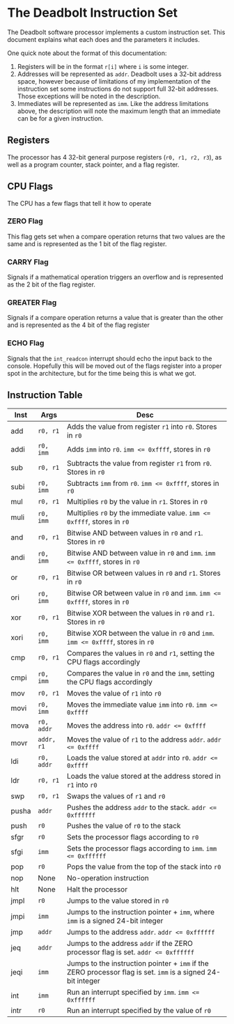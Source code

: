 # The Deadbolt Instruction Set
The Deadbolt software processor implements a custom instruction set. This 
document explains what each does and the parameters it includes. 

One quick note about the format of this documentation: 
1. Registers will be in the format `r[i]` where `i` is some integer.
2. Addresses will be represented as `addr`. Deadbolt uses a 32-bit address space, however because of limitations of my implementation of the instruction set some instructions do not support full 32-bit addresses. Those exceptions will be noted in the description.
3. Immediates will be represented as `imm`. Like the address limitations above, the description will note the maximum length that an immediate can be for a given instruction.

## Registers
The processor has 4 32-bit general purpose registers (`r0, r1, r2, r3`), as well 
as a program counter, stack pointer, and a flag register.  

## CPU Flags
The CPU has a few flags that tell it how to operate
### ZERO Flag
This flag gets set when a compare operation returns that two values are the same
and is represented as the 1 bit of the flag register.

### CARRY Flag
Signals if a mathematical operation triggers an overflow and is represented as 
the 2 bit of the flag register.

### GREATER Flag
Signals if a compare operation returns a value that is greater than the other 
and is represented as the 4 bit of the flag register

### ECHO Flag
Signals that the `int_readcon` interrupt should echo the input back to the 
console. Hopefully this will be moved out of the flags register into a proper
spot in the architecture, but for the time being this is what we got.


## Instruction Table
| Inst  | Args | Desc |
|-------|------|------|
| add   | `r0, r1`  | Adds the value from register `r1` into `r0`. Stores in `r0` |
| addi  | `r0, imm` | Adds `imm` into `r0`. `imm <= 0xffff`, stores in `r0` |
| sub   | `r0, r1`  | Subtracts the value from register `r1` from `r0`. Stores in `r0`|
| subi  | `r0, imm` | Subtracts `imm` from `r0`. `imm <= 0xffff`, stores in `r0` |
| mul   | `r0, r1`  | Multiplies `r0` by the value in `r1`. Stores in `r0`|
| muli  | `r0, imm` | Multiplies `r0` by the immediate value. `imm <= 0xffff`, stores in `r0` |
| and   | `r0, r1`  | Bitwise AND between values in `r0` and `r1`. Stores in `r0` |
| andi  | `r0, imm` | Bitwise AND between value in `r0` and `imm`. `imm <= 0xffff`, stores in `r0` |
| or    | `r0, r1`  | Bitwise OR between values in `r0` and `r1`. Stores in `r0` |
| ori   | `r0, imm` | Bitwise OR between value in `r0` and `imm`. `imm <= 0xffff`, stores in `r0` |
| xor   | `r0, r1`  | Bitwise XOR between the values in `r0` and `r1`. Stores in `r0` |
| xori  | `r0, imm` | Bitwise XOR between the value in `r0` and `imm`. `imm <= 0xffff`, stores in `r0` |
| cmp   | `r0, r1`  | Compares the values in `r0` and `r1`, setting the CPU flags accordingly |
| cmpi  | `r0, imm` | Compares the value in `r0` and the `imm`, setting the CPU flags accordingly |
| mov   | `r0, r1`  | Moves the value of `r1` into `r0` |
| movi  | `r0, imm` | Moves the immediate value `imm` into `r0`. `imm <= 0xffff` |
| mova  | `r0, addr`| Moves the address into `r0`. `addr <= 0xffff` |
| movr  | `addr, r1`| Moves the value of `r1` to the address `addr`. `addr <= 0xffff` |
| ldi   | `r0, addr`| Loads the value stored at `addr` into `r0`. `addr <= 0xffff` |
| ldr   | `r0, r1`  | Loads the value stored at the address stored in `r1` into `r0` |
| swp   | `r0, r1`  | Swaps the values of `r1` and `r0` |
| pusha | `addr`    | Pushes the address `addr` to the stack. `addr <= 0xffffff` |
| push  | `r0`      | Pushes the value of `r0` to the stack |
| sfgr  | `r0`      | Sets the processor flags according to `r0` |
| sfgi  | `imm`     | Sets the processor flags according to `imm`. `imm <= 0xffffff` |
| pop   | `r0`      | Pops the value from the top of the stack into `r0` |
| nop   | None      | No-operation instruction |
| hlt   | None      | Halt the processor |
| jmpl  | `r0`      | Jumps to the value stored in `r0` |
| jmpi  | `imm`     | Jumps to the instruction pointer + `imm`, where `imm` is a signed 24-bit integer |
| jmp   | `addr`    | Jumps to the address `addr`. `addr <= 0xffffff` |
| jeq   | `addr`    | Jumps to the address `addr` if the ZERO processor flag is set. `addr <= 0xffffff` |
| jeqi  | `imm`     | Jumps to the instruction pointer + `imm` if the ZERO processor flag is set. `imm` is a signed 24-bit integer|
| int   | `imm`     | Run an interrupt specified by `imm`. `imm <= 0xffffff` |
| intr  | `r0`      | Run an interrupt specified by the value of `r0` |